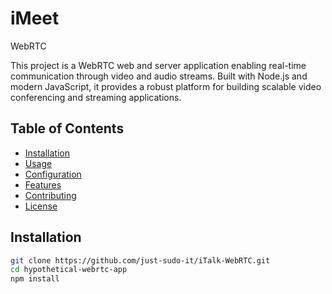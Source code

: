 # iMeet
WebRTC

This project is a WebRTC web and server application enabling real-time communication through video and audio streams. Built with Node.js and modern JavaScript, it provides a robust platform for building scalable video conferencing and streaming applications.

## Table of Contents

- [Installation](#installation)
- [Usage](#usage)
- [Configuration](#configuration)
- [Features](#features)
- [Contributing](#contributing)
- [License](#license)

## Installation

```bash
git clone https://github.com/just-sudo-it/iTalk-WebRTC.git
cd hypothetical-webrtc-app
npm install
